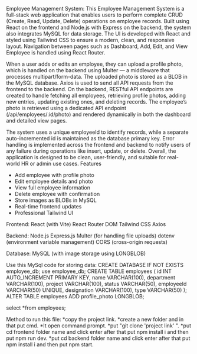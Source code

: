 Employee Management System:
This Employee Management System is a full-stack web application that enables users to perform complete CRUD (Create, Read, Update, Delete) operations on employee records. Built using React on the frontend and Node.js with Express on the backend, the system also integrates MySQL for data storage. The UI is developed with React and styled using Tailwind CSS to ensure a modern, clean, and responsive layout. Navigation between pages such as Dashboard, Add, Edit, and View Employee is handled using React Router.

When a user adds or edits an employee, they can upload a profile photo, which is handled on the backend using Multer — a middleware that processes multipart/form-data. The uploaded photo is stored as a BLOB in the MySQL database. Axios is used to send all API requests from the frontend to the backend. On the backend, RESTful API endpoints are created to handle fetching all employees, retrieving profile photos, adding new entries, updating existing ones, and deleting records. The employee’s photo is retrieved using a dedicated API endpoint (/api/employees/:id/photo) and rendered dynamically in both the dashboard and detailed view pages.

The system uses a unique employeeId to identify records, while a separate auto-incremented id is maintained as the database primary key. Error handling is implemented across the frontend and backend to notify users of any failure during operations like insert, update, or delete. Overall, the application is designed to be clean, user-friendly, and suitable for real-world HR or admin use cases.
Features

* Add employee with profile photo
* Edit employee details and photo
* View full employee information
* Delete employee with confirmation
* Store images as BLOBs in MySQL
* Real-time frontend updates
* Professional Tailwind UI

Frontend:
React (with Vite)
React Router DOM
Tailwind CSS
Axios

Backend:
Node.js
Express.js
Multer (for handling file uploads)
dotenv (environment variable management)
CORS (cross-origin requests)

Database:
MySQL (with image storage using LONGBLOB)

Use this MySql code for storing data:
CREATE DATABASE IF NOT EXISTS employee_db;
use employee_db;
CREATE TABLE employees (
  id INT AUTO_INCREMENT PRIMARY KEY,
  name VARCHAR(100),
  department VARCHAR(100),
  project VARCHAR(100),
  status VARCHAR(50),
  employeeId VARCHAR(50) UNIQUE,
  designation VARCHAR(100),
  type VARCHAR(50)
);
ALTER TABLE employees ADD profile_photo LONGBLOB;

select *from employees;

Method to run this file:
*copy the project link.
*create a new folder and in that put cmd.
*It open command prompt.
*put "git clone 'project link' ".
*put cd frontend folder name and click enter after that put npm install i and then  put npm run dev.
*put cd backend folder name and click enter after that put npm install i and then put npm start.
